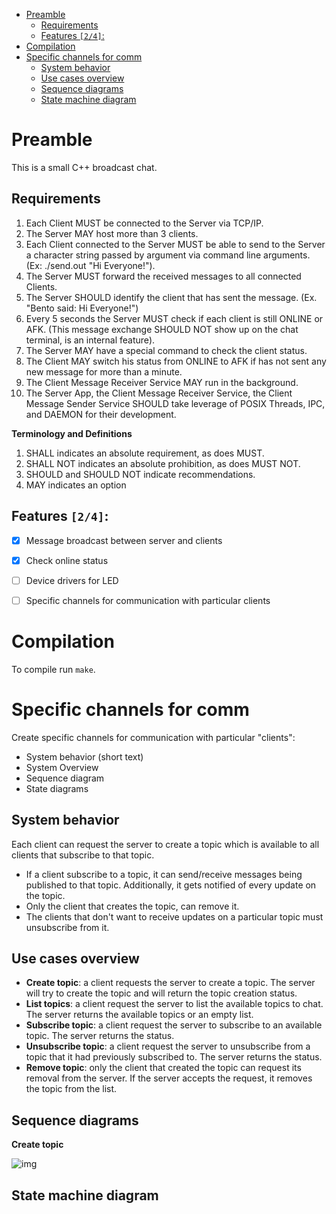 - [Preamble](#orgb6b61f4)
  - [Requirements](#org267cbc8)
  - [Features <code>[2/4]</code>:](#org8121fa7)
- [Compilation](#org3d3d8f7)
- [Specific channels for comm](#org7df685a)
  - [System behavior](#orgf8e476c)
  - [Use cases overview](#org88caacc)
  - [Sequence diagrams](#orgc3c37cf)
  - [State machine diagram](#orgeac3491)



<a id="orgb6b61f4"></a>

# Preamble

This is a small C++ broadcast chat.


<a id="org267cbc8"></a>

## Requirements

1.  Each Client MUST be connected to the Server via TCP/IP.
2.  The Server MAY host more than 3 clients.
3.  Each Client connected to the Server MUST be able to send to the Server a character string passed by argument via command line arguments. (Ex: ./send.out "Hi Everyone!").
4.  The Server MUST forward the received messages to all connected Clients.
5.  The Server SHOULD identify the client that has sent the message. (Ex. "Bento said: Hi Everyone!")
6.  Every 5 seconds the Server MUST check if each client is still ONLINE or AFK. (This message exchange SHOULD NOT show up on the chat terminal, is an internal feature).
7.  The Server MAY have a special command to check the client status.
8.  The Client MAY switch his status from ONLINE to AFK if has not sent any new message for more than a minute.
9.  The Client Message Receiver Service MAY run in the background.
10. The Server App, the Client Message Receiver Service, the Client Message Sender Service SHOULD take leverage of POSIX Threads, IPC, and DAEMON for their development.

**Terminology and Definitions**

1.  SHALL indicates an absolute requirement, as does MUST.
2.  SHALL NOT indicates an absolute prohibition, as does MUST NOT.
3.  SHOULD and SHOULD NOT indicate recommendations.
4.  MAY indicates an option


<a id="org8121fa7"></a>

## Features <code>[2/4]</code>:

-   [X] Message broadcast between server and clients
-   [X] Check online status
-   [ ] Device drivers for LED
-   [ ] Specific channels for communication with particular clients


<a id="org3d3d8f7"></a>

# Compilation

To compile run `make`.


<a id="org7df685a"></a>

# Specific channels for comm

Create specific channels for communication with particular "clients":

-   System behavior (short text)
-   System Overview
-   Sequence diagram
-   State diagrams


<a id="orgf8e476c"></a>

## System behavior

Each client can request the server to create a topic which is available to all clients that subscribe to that topic.

-   If a client subscribe to a topic, it can send/receive messages being published to that topic. Additionally, it gets notified of every update on the topic.
-   Only the client that creates the topic, can remove it.
-   The clients that don't want to receive updates on a particular topic must unsubscribe from it.


<a id="org88caacc"></a>

## Use cases overview

-   **Create topic**: a client requests the server to create a topic. The server will try to create the topic and will return the topic creation status.
-   **List topics**: a client request the server to list the available topics to chat. The server returns the available topics or an empty list.
-   **Subscribe topic**: a client request the server to subscribe to an available topic. The server returns the status.
-   **Unsubscribe topic**: a client request the server to unsubscribe from a topic that it had previously subscribed to. The server returns the status.
-   **Remove topic**: only the client that created the topic can request its removal from the server. If the server accepts the request, it removes the topic from the list.


<a id="orgc3c37cf"></a>

## Sequence diagrams

**Create topic**

![img](diags/plantuml/seq-diag/output/seq-local-interaction-mode.png)


<a id="orgeac3491"></a>

## State machine diagram
